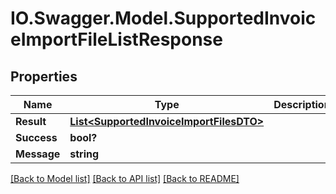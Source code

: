 # IO.Swagger.Model.SupportedInvoiceImportFileListResponse
## Properties

Name | Type | Description | Notes
------------ | ------------- | ------------- | -------------
**Result** | [**List&lt;SupportedInvoiceImportFilesDTO&gt;**](SupportedInvoiceImportFilesDTO.md) |  | [optional] 
**Success** | **bool?** |  | [optional] 
**Message** | **string** |  | [optional] 

[[Back to Model list]](../README.md#documentation-for-models) [[Back to API list]](../README.md#documentation-for-api-endpoints) [[Back to README]](../README.md)

